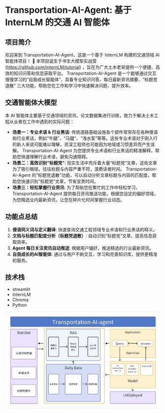 # Transportation-AI-Agent: 基于 InternLM 的交通 AI 智能体


## 项目简介

欢迎来到 Transportation-AI-Agent，这是一个基于 InternLM 构建的交通领域 AI 智能体项目！ 🎉  本项目诞生于书生大模型实战营 (https://github.com/internLM/tutorial) ，旨在为广大土木老哥提供一个便捷、高效的知识问答和信息获取平台。 Transportation-AI-Agent  是一个能够通过交互慢慢学习的“自我成长智能体”，具备专业知识问答、每日最新资讯摘要、“标题党退散” 三大功能，帮助您在工作和学习中快速解决问题、提升效率。

## 交通智能体大模型

本 AI 智能体主要基于交通领域的资讯、论文数据集进行训练，致力于解决土木工程从业者在工作中遇到的实际问题：

- **场景一：专业术语 & 行业黑话**: 传统道路基础设施各个部件常常存在各种俚语和行业黑话，例如“牛腿”、“马腿”、“浅水泵”等等。这些专业术语对于刚入行的新人来说可能难以理解，资深工程师也可能因为地域或习惯差异而产生误解。 Transportation-AI-Agent  为您提供专业术语和行业黑话的精准解释，帮助您快速理解行业术语，避免沟通障碍。 
- **场景二：高效识别“标题党”**:  现实生活中充斥着大量“标题党”文章，这些文章为了吸引眼球，往往标题与内容严重不符，浪费读者时间。 Transportation-AI-Agent  的“标题党退散”功能，可以自动分析文章标题与内容的匹配度，帮助您快速识别“标题党”文章，节省宝贵时间。
- **场景三：轻松掌握行业资讯**:  为了帮助您在繁忙的工作中轻松学习， Transportation-AI-Agent  提供每日资讯推送功能，根据您设定的偏好领域，为您精选业内最新资讯，让您在碎片化时间掌握行业动态。


## 功能点总结

1. **俚语同义词与定义翻译**:  快速查询交通工程领域专业术语和行业黑话的释义。
2. **文档与标题匹配度分析（标题党退散）**:  自动识别“标题党”文章，提高信息获取效率。
3. **Agent 每日关注资讯自动推送**:  根据用户偏好，推送精选的行业最新资讯。
4. **自我成长的AI智能体**:  通过与用户不断交互，学习和完善知识库，提供更精准的服务。

##  技术栈
- streamlit
- InternLM
- Chroma
- Python

![产品架构图](fc0613e36a01d2c7fd608d6907b248f.png)
